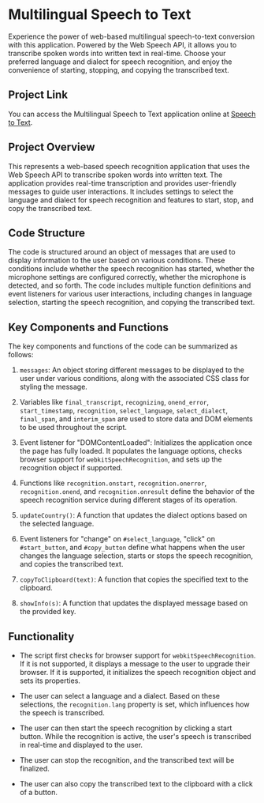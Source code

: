 # Multilingual Speech to Text

Experience the power of web-based multilingual speech-to-text conversion with this application. Powered by the Web Speech API, it allows you to transcribe spoken words into written text in real-time. Choose your preferred language and dialect for speech recognition, and enjoy the convenience of starting, stopping, and copying the transcribed text.

## Project Link

You can access the Multilingual Speech to Text application online at [Speech to Text](https://speechtotext5945.netlify.app/).

## Project Overview

This represents a web-based speech recognition application that uses the Web Speech API to transcribe spoken words into written text. The application provides real-time transcription and provides user-friendly messages to guide user interactions. It includes settings to select the language and dialect for speech recognition and features to start, stop, and copy the transcribed text.

## Code Structure

The code is structured around an object of messages that are used to display information to the user based on various conditions. These conditions include whether the speech recognition has started, whether the microphone settings are configured correctly, whether the microphone is detected, and so forth. The code includes multiple function definitions and event listeners for various user interactions, including changes in language selection, starting the speech recognition, and copying the transcribed text.

## Key Components and Functions

The key components and functions of the code can be summarized as follows:

1. `messages`: An object storing different messages to be displayed to the user under various conditions, along with the associated CSS class for styling the message.

2. Variables like `final_transcript`, `recognizing`, `onend_error`, `start_timestamp`, `recognition`, `select_language`, `select_dialect`, `final_span`, and `interim_span` are used to store data and DOM elements to be used throughout the script.

3. Event listener for "DOMContentLoaded": Initializes the application once the page has fully loaded. It populates the language options, checks browser support for `webkitSpeechRecognition`, and sets up the recognition object if supported.

4. Functions like `recognition.onstart`, `recognition.onerror`, `recognition.onend`, and `recognition.onresult` define the behavior of the speech recognition service during different stages of its operation.

5. `updateCountry()`: A function that updates the dialect options based on the selected language.

6. Event listeners for "change" on `#select_language`, "click" on `#start_button`, and `#copy_button` define what happens when the user changes the language selection, starts or stops the speech recognition, and copies the transcribed text.

7. `copyToClipboard(text)`: A function that copies the specified text to the clipboard.

8. `showInfo(s)`: A function that updates the displayed message based on the provided key.

## Functionality

- The script first checks for browser support for `webkitSpeechRecognition`. If it is not supported, it displays a message to the user to upgrade their browser. If it is supported, it initializes the speech recognition object and sets its properties.

- The user can select a language and a dialect. Based on these selections, the `recognition.lang` property is set, which influences how the speech is transcribed.

- The user can then start the speech recognition by clicking a start button. While the recognition is active, the user's speech is transcribed in real-time and displayed to the user.

- The user can stop the recognition, and the transcribed text will be finalized.

- The user can also copy the transcribed text to the clipboard with a click of a button.
